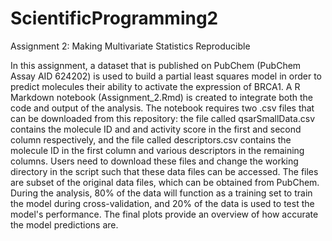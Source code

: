 # ScientificProgramming2

Assignment 2: Making Multivariate Statistics Reproducible

In this assignment, a dataset that is published on PubChem (PubChem Assay AID 624202) is used to build a partial least squares model in order to predict molecules their ability to activate the expression of BRCA1. A R Markdown notebook (Assignment_2.Rmd) is created to integrate both the code and output of the analysis. The notebook requires two .csv files that can be downloaded from this repository: the file called qsarSmallData.csv contains the molecule ID and and activity score in the first and second column respectively, and the file called descriptors.csv contains the molecule ID in the first column and various descriptors in the remaining columns. Users need to download these files and change the working directory in the script such that these data files can be accessed. The files are subset of the original data files, which can be obtained from PubChem.  During the analysis, 80% of the data will function as a training set to train the model during cross-validation, and 20% of the data is used to test the model's performance. The final plots provide an overview of how accurate the model predictions are.







